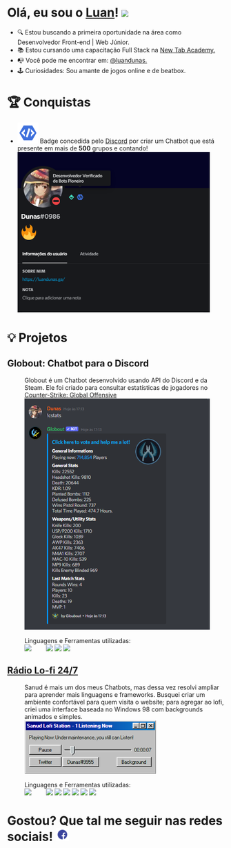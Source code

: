 # Olá, eu sou o [Luan](https://luandunas.ga/)! <img src="https://raw.githubusercontent.com/MartinHeinz/MartinHeinz/master/wave.gif" width="30px">

<div>
	<ul>
		<li>🔍 Estou buscando a primeira oportunidade na área como Desenvolvedor Front-end | Web Júnior.</li>
		<li>📚 Estou cursando uma capacitação Full Stack na <a href="https://newtab.academy/" target="_blank">New Tab Academy.</a></li>
		<li>📭 Você pode me encontrar em: <a href="https://twitter.com/luandunas">@luandunas.</a></li>
		<li>🕹️ Curiosidades: Sou amante de jogos online e de beatbox.</li>
	</ul>
</div>

##

<div>
	<h1>🏆 Conquistas</h1>
	<ul>
		<li><img src="img/discordDeveloperBadge.svg"> Badge concedida pelo <a href="https://discord.com/">Discord</a> por criar um Chatbot que está presente em mais de <strong>500</strong> grupos e contando! <img src="img/discordprofile.PNG"></li>
	</ul>
</div>

##

<dl>
	<h1>💡 Projetos</h1>
	<dt><h2>Globout: Chatbot para o Discord</h2></dt>
	<dd>Globout é um Chatbot desenvolvido usando API do Discord e da Steam. Ele foi criado para consultar estatísticas de jogadores no <a href="https://store.steampowered.com/app/730/CounterStrike_Global_Offensive/">Counter-Strike: Global Offensive</a><br><img src="img/globoutPreview.PNG"><br><p>Linguagens e Ferramentas utilizadas:<br><img src="https://img.shields.io/badge/Node.js-339933?style=for-the-badge&logo=nodedotjs&logoColor=white" style="margin-right: 30px;"> <img src="https://img.shields.io/badge/Glitch-2800ff?style=for-the-badge&logo=glitch&logoColor=white"> <img src="https://img.shields.io/badge/npm-CB3837?style=for-the-badge&logo=npm&logoColor=white"> <img src="https://img.shields.io/badge/Express.js-000000?style=for-the-badge&logo=express&logoColor=white"></p></dd>
	<dt><h2><a href="https://sanud.bot.nu">Rádio Lo-fi 24/7</a></h2></dt>
	<dd>Sanud é mais um dos meus Chatbots, mas dessa vez resolvi ampliar para aprender mais linguagens e frameworks. Busquei criar um ambiente confortável para quem visita o website; para agregar ao lofi, criei uma interface baseada no Windows 98 com backgrounds animados e simples.<br><img src="img/sanudLofiStation.png"><br><p>Linguagens e Ferramentas utilizadas:<br><img src="https://img.shields.io/badge/Node.js-339933?style=for-the-badge&logo=nodedotjs&logoColor=white" style="margin-right: 30px;"> <img src="https://img.shields.io/badge/Glitch-2800ff?style=for-the-badge&logo=glitch&logoColor=white"> <img src="https://img.shields.io/badge/Express.js-000000?style=for-the-badge&logo=express&logoColor=white"> <img src="https://img.shields.io/badge/HTML5-E34F26?style=for-the-badge&logo=html5&logoColor=white"> <img src="https://img.shields.io/badge/CSS3-1572B6?style=for-the-badge&logo=css3&logoColor=white"> <img src="https://img.shields.io/badge/JavaScript-323330?style=for-the-badge&logo=javascript&logoColor=F7DF1E"> <img src="https://img.shields.io/badge/Socket.io-010101?&style=for-the-badge&logo=Socket.io&logoColor=white"></p></dd>
</dl>

##

# Gostou? Que tal me seguir nas redes sociais! <img src="img/socialmedia.gif" width="30px">